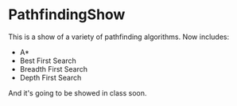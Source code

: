 # PathfindingShow

This is a show of a variety of pathfinding algorithms. Now includes:

- A*
- Best First Search
- Breadth First Search
- Depth First Search

And it's going to be showed in class soon.
